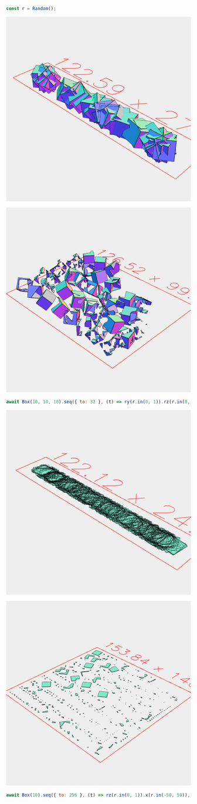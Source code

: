 ```JavaScript
const r = Random();
```

![Image](disjoint.md.$1_1.png)

![Image](disjoint.md.$1_2.png)

```JavaScript
await Box(10, 10, 10).seq({ to: 32 }, (t) => ry(r.in(0, 1)).rz(r.in(0, 1)).x(r.in(-50, 50)), Group).view(1).disjoint().pack().view(2);
```

![Image](disjoint.md.$2_1.png)

![Image](disjoint.md.$2_2.png)

```JavaScript
await Box(10).seq({ to: 256 }, (t) => rz(r.in(0, 1)).x(r.in(-50, 50)), Group).view(1).disjoint().pack().view(2);
```
